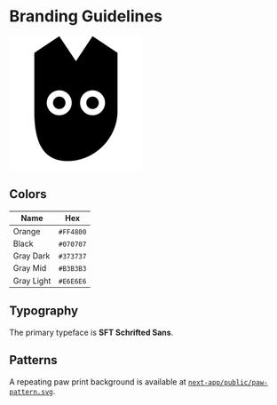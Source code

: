# Branding Guidelines

![Logo](../next-app/public/logo.svg)

## Colors

| Name | Hex |
| --- | --- |
| Orange | `#FF4800` |
| Black | `#070707` |
| Gray Dark | `#373737` |
| Gray Mid | `#B3B3B3` |
| Gray Light | `#E6E6E6` |

## Typography

The primary typeface is **SFT Schrifted Sans**.

## Patterns

A repeating paw print background is available at [`next-app/public/paw-pattern.svg`](../next-app/public/paw-pattern.svg).
